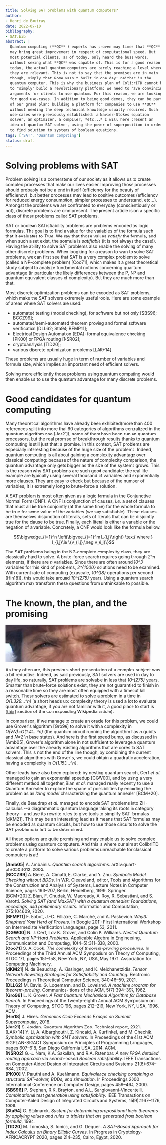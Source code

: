 ```yaml
---
title: Solving SAT problems with quantum computers?
author:
- Henri de Boutray
date: 2022-05-10
bibliography:
- SAT.bib
abstract: |
  Quantum computing (**QC** ) experts has proven may times that **QC**
  may bring great improvement in respect of computational speed. But
  most potential clients, as of today, only heard the buzz words,
  without seeing what **QC** was capable of. This is for a good reason:
  today, the actual quantum computers are barely reaching a level where
  they are relevant. This is not to say that the promises are in vain
  though, simply that Rome wasn't built in one day: neither is the
  quantum computer. This is why the business plan of ColibrITD cannot be
  to "simply" build a revolutionary platform: we need to have convincing
  arguments for clients to use quantum. For this reason, we are looking
  for good use-cases. In addition to being good demos, they can be part
  of our grand plan: building a platform for companies to use **QC**
  without needing the deep technical knowledge usually required. Such
  use-cases were previously established: a Navier-Stokes equation
  solver, an optimizer, a compiler, *etc...* I will here present an
  idea of quantum SAT solver, using the power of superposition in order
  to find solution to systems of boolean equations.
tags: ['SAT', 'Quantum computing']
status: draft
---
```


# Solving problems with SAT

Problem solving is a cornerstone of our society as it allows us to create complex
processes that make our lives easier. Improving those processes should probably
not be a end in itself (efficiency for the beauty of efficiency), but better
processes may lead to positive outcomes (efficiency for reduced energy
consumption, simpler processes to understand, etc...). Amongst the problems we
are confronted to everyday (conscientiously or not), discrete problems are
omnipresent. The present article is on a specific class of those problems called
SAT problems.

SAT or boolean SATisfiability problems are problems encoded as logic formulas.
The goal is to find a value for the variables of the formula such that it
evaluates to *True*. We say that those values *satisfy* the formula, and when
such a set exist, the sormula is *satifiable* (it is not always the case!).
Having the ability to solve SAT problems also enable the solving of many other
discrete problems. When loogking for a reason to wan to solve SAT problems,
we can first see that SAT is a very complex problem to solve (called a
NP-complete problem) [Coo71], which makes it a great theoretical study subject
to analyze fundamental notions concerning quantum advantage (in particular the
likely differences between the P, NP and quantum equivalent classes of
complexity). But they are much more than that.

Most discrete optimization problems can be encoded as SAT problems,
which make the SAT solvers extremely useful tools. Here are some example
of areas where SAT solvers are used:

- automated testing (model checking), for software but not only
  [SBS96; BCCZ99];
- automated/semi-automated theorem proving and formal software
  verification [DLL62; Sta94; BFMP11];
- Electrical Design Automation (EDA): formal equivalence checking [PK00] or
  FPGA routing [NSR02];
- cryptoanalysis [TID20];
- various discrete optimization problems [LAK+14].

These problems are usually huge in term of number of variables and
formula size, which implies an important need of efficient solvers.

Solving more efficiently those problems using quantum computing would
then enable us to use the quantum advantage for many discrete problems.

# Good candidates for quantum computing

Many theoretical algorithms have already been exhibited(more than 400 references
split into more that 60 categories of algorithms centralized in the quantum
algorithm zoo [Jor21]), some of them have been run on quantum processors, but
the real promise of breakthrough results thanks to quantum computing is still
just that: a promise. In this context, SAT problems are especially interesting
because of the huge size of the problems. Indeed, quantum computing is all about
gaining a complexity advantage over classical computing: because of the nature
of complexity comparison, the quantum advantage only gets bigger as the size of
the systems grows. This is the reason why SAT problems are such good candidate:
the real life example are typically using several thousand of variables and
exponentially more clauses. They are easy to check but because of the number of
variables, it is extremely long to brute-force a solution.

A SAT problem is most often given as a logic formula in the Conjunctive
Normal Form (CNF). A CNF is conjunction of clauses, *i.e.* a set of
clauses that must all be true conjointly (at the same time) for the whole
formula to be true for some value of the variables (we say satisfiable).
These clauses are themselves disjunction of literals, sets of literals
that can be disjointly true for the clause to be true. Finally,
each literal is either a variable or the negation of a variable.
Concretely, a CNF would look like the formula bellow.

$$\bigwedge_{i=1}^n \left(\bigvee_{j=1}^m l_{i,j}\right) \text{ where } l_{i,j}\in \{v_{i,j},\neg v_{i,j}\}$$

The SAT problems being in the NP-complete complexity class, they are
classically hard to solve. A brute-force search requires going through
*2^n* elements, if there are *n* variables. Since there are often around
*10^3* variables for this kind of problems, *2^{1000}* solutions need to
be examined. With current rate of computing (exascale, *10^{18}*
operations per second [Hin18]), this would take around *10^{275}*
years. Using a quantum search algorithm may transform these questions
from unthinkable to possible.

# The known, the plan, and the promising

![](resources/GoodBadUgly_stare.png)

As they often are, this previous short presentation of a complex subject was a
bit reductive. Indeed, as said previously, SAT solvers are used in day to day
life, so naturally, SAT problems are solvable in less that *10^{275}* years.
Smarter than brute-force solutions exist, they are not guarantied to finish in a
reasonable time so they are most often equipped with a timeout kill switch.
These solvers are estimated to solve a problem in a time in *O(1.329...^n)* (a
short heads up: complexity theory is used a lot to evaluate quantum advantage,
if you are not familiar with it, a good place to start is 
[[this]](https://en.wikipedia.org/wiki/Computational_complexity_theory#Complexity_measures)
section of the corresponding Wikipedia article).

In comparison, if we manage to create an oracle for this problem, we
could use Grover's algorithm [Gro96] to solve it with a complexity in
*O(√N)=O(1.41...^n)* (the quantum circuit running the algorithm has *n* qubits
and *N=2^n* base states). And here is the first speed bump, as discussed in
[Amb05], Grover's algorithm alone in not sufficient to leverage a quantum
advantage over the already existing algorithms that are cores to SAT solvers.
This is not the end of the line though, by combining the current classical
algorithms with Grover's, we could obtain a quadratic acceleration, having a
complexity in *O(1.153...^n)*.

Other leads have also been explored: by nesting quantum search, Cerf *et al.*
managed to gain an exponential speedup [CGW00], and by using a very different
method all together, Bian *et al.* managed really recently to use a Quantum
Annealer to explore the space of possibilities by encoding the problem as
an *Izing model* characterizing the quantum annealer [BCM+20].

Finally, de Beaudrap *et al.* managed to encode SAT problems into ZH-calculus 
--a diagrammatic quantum language taking its roots in category theory-- and use
its rewrite rules to give tools to simplify SAT formulas [dKM21]. This may be
an interesting lead as it means that SAT formulas may be encoded as quantum
circuits, but how to use those circuits to solve the SAT problems is left to
be determined.

All these options are quite promising and may enable us to solve complex problems
using quantum computers. And this is where our aim at ColibrITD to create a
platform to solve various problems unreachable for classical computers is at!

**[Amb05]** A. Ambainis. *Quantum search algorithms.* arXiv:quant-ph/0504012, 2005. <br>
**[BCCZ99]** A. Biere, A. Cimatti, E. Clarke, and Y. Zhu. *Symbolic Model Checking without BDDs.* In W.R.
Cleaveland, editor, Tools and Algorithms for the Construction and Analysis of Systems, Lecture
Notes in Computer Science, pages 193–207, Berlin, Heidelberg, 1999. Springer.<br>
[BCM+20] Z. Bian, F. Chudak, W. Macready, A. Roy, R. Sebastiani, and S. Varotti.
*Solving SAT (and MaxSAT) with a quantum annealer: Foundations, encodings, and
 preliminary results.* Information and Computation, 275:104609, 2020.<br>
**[BFMP11]** F. Bobot, J.-C. Filliâtre, C. Marché, and A. Paskevich. *Why3: Shepherd
Your Herd of Provers.* In Boogie 2011: First International Workshop on
Intermediate Verification Languages, page 53, 2011.<br>
**[CGW00]** N. J. Cerf, Lov K. Grover, and Colin P. Williams. *Nested Quantum Search and NP-Hard Problems.*
Applicable Algebra in Engineering, Communication and Computing, 10(4–5):311–338, 2000.<br>
**[Coo71]** S. A. Cook. *The complexity of theorem-proving procedures.* In Proceedings of the Third Annual
ACM Symposium on Theory of Computing, STOC '71, pages 151–158, New York, NY, USA, May
1971. Association for Computing Machinery.<br>
**[dKM21]** N. de Beaudrap, A. Kissinger, and K. Meichanetzidis. *Tensor Network Rewriting Strategies for
Satisfiability and Counting.* Electronic Proceedings in Theoretical Computer
Science, 340:46–59, 2021.<br>
**[DLL62]** M. Davis, G. Logemann, and D. Loveland. *A machine program for theorem-proving.* Communica-
tions of the ACM, 5(7):394–397, 1962.<br>
**[Gro96]** L. K. Grover. *A Fast Quantum Mechanical Algorithm for Database Search.* In Proceedings of the
Twenty-eighth Annual ACM Symposium on Theory of Computing, STOC '96, pages 212–219, New
York, NY, USA, 1996. ACM.<br>
**[Hin18]** J. Hines. *Genomics Code Exceeds Exaops on Summit Supercomputer*, 2018.<br>
**[Jor21]** S. Jordan. Quantum Algorithm Zoo. Technical report, 2021.<br>
[LAK+14] Y. Li, A. Albarghouthi, Z. Kincaid, A. Gurfinkel, and M. Chechik. *Symbolic optimization with
SMT solvers.* In Proceedings of the 41st ACM SIGPLAN-SIGACT Symposium on Principles of
Programming Languages, pages 607–618, San Diego California USA, 2014. ACM.<br>
**[NSR02]** G.-J. Nam, K.A. Sakallah, and R.A. Rutenbar. *A new FPGA detailed routing 
approach via search-based Boolean satisfiability.* IEEE Transactions on Computer-Aided Design of Integrated Circuits
and Systems, 21(6):674–684, 2002.<br>
**[PK00]** V. Paruthi and A. Kuehlmann. *Equivalence checking combining a structural SAT-solver, BDDs,
and simulation.* In Proceedings 2000 International Conference on Computer Design, pages 459–464,
2000.<br>
**[SBS96]** P. Stephan, R.K. Brayton, and A.L. Sangiovanni-Vincentelli. *Combinational test generation using
satisfiability.* IEEE Transactions on Computer-Aided Design of Integrated Circuits and Systems,
15(9):1167–1176, 1996.<br>
**[Sta94]** G. Stalmarck. *System for determining propositional logic theorems by applying values and rules to
triplets that are generated from boolean formula*, 1994.<br>
**[TID20]** M. Trimoska, S. Ionica, and G. Dequen. *A SAT-Based Approach for Index Calculus on Binary
Elliptic Curves.* In Progress in Cryptology-AFRICACRYPT 2020, pages 214–235,
Cairo, Egypt, 2020.